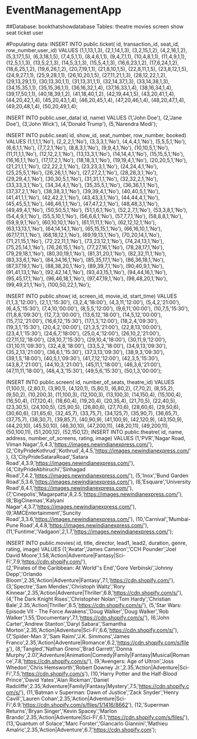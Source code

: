 # EventManagementApp


##Database: 
  bookthatshowdatabase
Tables:
  theatre
  movies
  screen
  show
  seat
  ticket
  user


#Populating data:
INSERT INTO public.ticket(
	id, transaction_id, seat_id, row_number,user_id)
	VALUES 
	(1,1,13,1,3),
  (2,1,14,1,3),
  (3,2,15,1,2),
  (4,2,16,1,2),
  (5,3,17,1,5),
  (6,3,18,1,5),
  (7,4,5,1,1),
  (8,4,6,1,1),
  (9,4,7,1,1),
  (10,4,8,1,1),
  (11,4,9,1,1),
  (12,5,1,1,3),
  (13,5,2,1,3),
  (14,5,3,1,3),
  (15,5,4,1,3),
  (16,6,23,1,2),
  (17,6,24,1,2),
  (18,6,25,1,2),
  (19,6,26,1,2),
  (20,7,19,1,1),
  (21,8,10,1,5),
  (22,8,11,1,5),
  (23,8,12,1,5),
  (24,9,27,1,1),
  (25,9,28,1,1),
  (26,10,20,1,5),
  (27,11,21,1,3),
  (28,12,22,1,2),
  (29,13,29,1,1),
  (30,13,30,1,1),
  (31,13,31,1,1),
  (32,14,37,1,3),
  (33,14,38,1,3),
  (34,15,35,1,1),
  (35,15,36,1,1),
  (36,16,32,1,4),
  (37,16,33,1,4),
  (38,16,34,1,4),
  (39,17,50,1,1),
  (40,18,39,1,2),
  (41,18,40,1,2),
  (42,19,44,1,5),
  (43,20,41,1,4),
  (44,20,42,1,4),
  (45,20,43,1,4),
  (46,20,45,1,4),
  (47,20,46,1,4),
  (48,20,47,1,4),
  (49,20,48,1,4),
  (50,20,49,1,4);
  
  
INSERT INTO public.user_data(
	id, name)
	VALUES 
	(1,'John Doe'),
	(2,'Jane Doe'),
	(3,'John Wick'),
	(4,'Donald Trump'),
	(5,'Narendra Modi');

INSERT INTO public.seat(
	id, show_id,  seat_number,  row_number, booked)
	VALUES 
	(1,1,1,1,'No'),
	(2,2,2,1,'No'),
	(3,3,3,1,'No'),
	(4,4,4,1,'No'),
	(5,5,5,1,'No'),
	(6,6,1,1,'No'),
	(7,7,2,1,'No'),
	(8,8,3,1,'No'),
	(9,9,4,1,'No'),
	(10,10,5,1,'No'),
	(11,11,1,1,'No'),
	(12,12,2,1,'No'),
	(13,13,3,1,'No'),
	(14,14,4,1,'No'),
	(15,15,5,1,'No'),
	(16,16,1,1,'No'),
	(17,17,2,1,'No'),
	(18,18,3,1,'No'),
	(19,19,4,1,'No'),
	(20,20,5,1,'No'),
	(21,21,1,1,'No'),
	(22,22,2,1,'No'),
	(23,23,3,1,'No'),
	(24,24,4,1,'No'),
	(25,25,5,1,'No'),
	(26,26,1,1,'No'),
	(27,27,2,1,'No'),
	(28,28,3,1,'No'),
	(29,29,4,1,'No'),
	(30,30,5,1,'No'),
	(31,31,1,1,'No'),
	(32,32,2,1,'No'),
	(33,33,3,1,'No'),
	(34,34,4,1,'No'),
	(35,35,5,1,'No'),
	(36,36,1,1,'No'),
	(37,37,2,1,'No'),
	(38,38,3,1,'No'),
	(39,39,4,1,'No'),
	(40,40,5,1,'No'),
	(41,41,1,1,'No'),
	(42,42,2,1,'No'),
	(43,43,3,1,'No'),
	(44,44,4,1,'No'),
	(45,45,5,1,'No'),
	(46,46,1,1,'No'),
	(47,47,2,1,'No'),
	(48,48,3,1,'No'),
	(49,49,4,1,'No'),
	(50,50,5,1,'No'),
	(51,1,6,1,'No'),
	(52,2,7,1,'No'),
	(53,3,8,1,'No'),
	(54,4,9,1,'No'),
	(55,5,10,1,'No'),
	(56,6,6,1,'No'),
	(57,7,7,1,'No'),
	(58,8,8,1,'No'),
	(59,9,9,1,'No'),
	(60,10,10,1,'No'),
	(61,11,11,1,'No'),
	(62,12,12,1,'No'),
	(63,13,13,1,'No'),
	(64,14,14,1,'No'),
	(65,15,15,1,'No'),
	(66,16,10,1,'No'),
	(67,17,11,1,'No'),
	(68,18,12,1,'No'),
	(69,19,13,1,'No'),
	(70,20,14,1,'No'),
	(71,21,15,1,'No'),
	(72,22,11,1,'No'),
	(73,23,12,1,'No'),
	(74,24,13,1,'No'),
	(75,25,14,1,'No'),
	(76,26,15,1,'No'),
	(77,27,16,1,'No'),
	(78,28,17,1,'No'),
	(79,29,18,1,'No'),
	(80,30,19,1,'No'),
	(81,31,20,1,'No'),
	(82,32,11,1,'No'),
	(83,33,6,1,'No'),
	(84,34,16,1,'No'),
	(85,35,17,1,'No'),
	(86,36,18,1,'No'),
	(87,37,19,1,'No'),
	(88,38,20,1,'No'),
	(89,39,7,1,'No'),
	(90,40,9,1,'No'),
	(91,41,13,1,'No'),
	(92,42,14,1,'No'),
	(93,43,15,1,'No'),
	(94,44,16,1,'No'),
	(95,45,17,1,'No'),
	(96,46,18,1,'No'),
	(97,47,19,1,'No'),
	(98,48,20,1,'No'),
	(99,49,21,1,'No'),
	(100,50,22,1,'No');

INSERT INTO public.show(
	id, screen_id, movie_id, start_time)
	VALUES 
	(1,1,3,'12:00'),
	(2,1,1,'15:30'),
	(3,2,4,'18:00'),
	(4,3,11,'12:00'),
	(5,4,2,'21:00'),
	(6,4,5,'15:30'),
	(7,4,10,'00:00'),
	(8,5,5,'12:00'),
	(9,6,11,'00:00'),
	(10,7,5,'15:30'),
	(11,8,8,'09:30'),
	(12,7,3,'00:00'),
	(13,6,12,'18:00'),
	(14,5,12,'00:00'),
	(15,7,12,'21:00'),
	(16,6,12,'15:30'),
	(17,1,3,'12:00'),
	(18,2,4,'09:30'),
	(19,3,1,'15:30'),
	(20,4,2,'00:00'),
	(21,3,5,'21:00'),
	(22,8,13,'00:00'),
	(23,4,1,'15:30'),
	(24,6,7,'18:00'),
	(25,0,4,'12:00'),
	(26,10,2,'21:00'),
	(27,11,12,'18:00'),
	(28,10,7,'15:30'),
	(29,10,4,'18:00'),
	(30,11,9,'12:00'),
	(31,10,11,'09:30'),
	(32,4,8,'18:00'),
	(33,5,2,'18:00'),
	(34,9,13,'09:30'),
	(35,2,13,'21:00'),
	(36,6,1,'15:30'),
	(37,3,13,'09:30'),
	(38,9,3,'09:30'),
	(39,1,5,'18:00'),
	(40,5,1,'09:30'),
	(41,7,12,'12:00'),
	(42,3,5,'15:30'),
	(43,8,7,'21:00'),
	(44,10,3,'21:00'),
	(45,11,1,'18:00'),
	(46,3,6,'21:00'),
	(47,11,11,'18:00'),
	(48,4,3,'15:30'),
	(49,5,6,'15:30'),
	(50,1,3,'00:00');
  
INSERT INTO public.screen(
	id, number_of_seats, theatre_id)
	VALUES 
	(1,100,1),
	(2,80,1),
	(3,90,1),
	(4,120,1),
	(5,80,1),
	(6,80,2),
	(7,70,2),
	(8,55,2),
	(9,50,2),
	(10,200,3),
	(11,100,3),
	(12,100,3),
	(13,100,3),
	(14,150,4),
	(15,100,4),
	(16,50,4),
	(17,120,4),
	(18,60,4),
	(19,20,4),
	(20,35,4),
	(21,70,5),
	(22,40,5),
	(23,30,5),
	(24,100,5),
	(25,90,5),
	(26,80,6),
	(27,70,6),
	(28,60,6),
	(29,50,6),
	(30,60,6),
	(31,65,6),
	(32,45,7),
	(33,75,7),
	(34,125,7),
	(35,90,7),
	(36,65,7),
	(37,75,7),
	(38,30,7),
	(39,85,7),
	(40,90,9),
	(41,100,9),
	(42,120,9),
	(43,150,9),
	(44,20,10),
	(45,50,10),
	(46,30,10),
	(47,200,11),
	(48,20,11),
	(49,200,11),
	(50,100,11),
	(51,200,12),
	(52,150,12);
INSERT INTO public.theatre(
	id, name, address, number_of_screens, rating, image)
	VALUES 
	(1,'PVR','Nagar Road, Viman Nagar',5,4.3,'https://images.newindianexpress.com/'),
	(2,'CityPrideKothrud','Kothrud',4,4.5,'https://images.newindianexpress.com/'),
	(3,'CityPrideSataraRoad','Satara Road',4,3.9,'https://images.newindianexpress.com/'),
	(4,'CityPrideAbhiruchi','Sinhagad Road',7,4.2,'https://images.newindianexpress.com/'),
	(5,'Inox','Bund Garden Road',5,3.6,'https://images.newindianexpress.com/'),
	(6,'Esquare','University Road',6,4.1,'https://images.newindianexpress.com/'),
	(7,'Cinepolis','Magarpatta',8,2.5,'https://images.newindianexpress.com/'),
	(8,'BigCinemas','Kalyani Nagar',4,3.7,'https://images.newindianexpress.com/'),
	(9,'AMCEntertainment','Suncity Road',3,3.6,'https://images.newindianexpress.com/'),
	(10,'Carnival','Mumbai-Pune Road',4,4.8,'https://images.newindianexpress.com/'),
	(11,'Funtime','Vadgaon',2,1.7,'https://images.newindianexpress.com/');

INSERT INTO public.movies(
	id, title, director, lead1, lead2, duration, genre, rating, image)
	VALUES 
	(1,'Avatar','James Cameron','CCH Pounder','Joel David Moore',1.58,'Action|Adventure|Fantasy|Sci-Fi',7.9,'https://cdn.shopify.com/'),	
	(2,'Pirates of the Caribbean: At World''s End','Gore Verbinski','Johnny Depp','Orlando Bloom',2.35,'Action|Adventure|Fantasy',7.1,'https://cdn.shopify.com/'),
	(3,'Spectre','Sam Mendes','Christoph Waltz','Rory Kinnear',2.35,'Action|Adventure|Thriller',6.8,'https://cdn.shopify.com/s/'),
	(4,'The Dark Knight Rises','Christopher Nolan','Tom Hardy','Christian Bale',2.35,'Action|Thriller',8.5,'https://cdn.shopify.com/s/'),
	(5,'Star Wars: Episode VII - The Force Awakens','Doug Walker','Doug Walker','Rob Walker',1.55,'Documentary',7.1,'https://cdn.shopify.com/s/'),
	(6,'John Carter','Andrew Stanton','Daryl Sabara','Samantha Morton',2.35,'Action|Adventure|Sci-Fi',6.6,'https://cdn.shopify.com/s/'),
	(7,'Spider-Man 3','Sam Raimi','J.K. Simmons','James Franco',2.35,'Action|Adventure|Romance',6.2,'https://cdn.shopify.com/s/files'),
	(8,'Tangled','Nathan Greno','Brad Garrett','Donna Murphy',2.07,'Adventure|Animation|Comedy|Family|Fantasy|Musical|Romance',7.8,'https://cdn.shopify.com/s/'),
	(9,'Avengers: Age of Ultron','Joss Whedon','Chris Hemsworth','Robert Downey Jr.',2.35,'Action|Adventure|Sci-Fi',7.5,'https://cdn.shopify.com/s'),
	(10,'Harry Potter and the Half-Blood Prince','David Yates','Alan Rickman','Daniel Radcliffe',2.35,'Adventure|Family|Fantasy|Mystery',7.5,'https://cdn.shopify.com/s/'),
	(11,'Batman v Superman: Dawn of Justice','Zack Snyder','Henry Cavill','Lauren Cohan',2.35,'Action|Adventure|Sci-Fi',6.9,'https://cdn.shopify.com/s/files/1/1416/8662'),
	(12,'Superman Returns','Bryan Singer','Kevin Spacey','Marlon Brando',2.35,'Action|Adventure|Sci-Fi',6.1,'https://cdn.shopify.com/s/files/'),
	(13,'Quantum of Solace','Marc Forster','Giancarlo Giannini','Mathieu Amalric',2.35,'Action|Adventure',6.7,'https://cdn.shopify.com');


